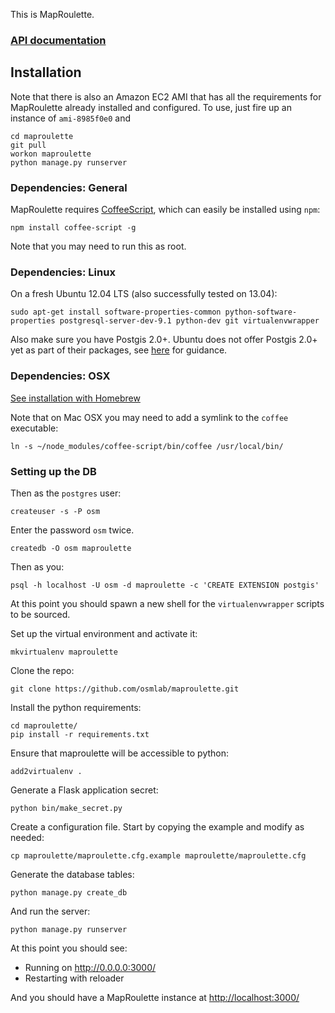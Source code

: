 This is MapRoulette. 

### [API documentation](https://github.com/osmlab/maproulette/wiki/API-Documentation)

## Installation

Note that there is also an Amazon EC2 AMI that has all the requirements for MapRoulette already installed and configured. To use, just fire up an instance of `ami-8985f0e0` and 

    cd maproulette
    git pull
    workon maproulette
    python manage.py runserver

### Dependencies: General

MapRoulette requires [CoffeeScript](http://coffeescript.org/), which can easily be installed using `npm`:

    npm install coffee-script -g
    
Note that you may need to run this as root.

### Dependencies: Linux

On a fresh Ubuntu 12.04 LTS (also successfully tested on 13.04):

    sudo apt-get install software-properties-common python-software-properties postgresql-server-dev-9.1 python-dev git virtualenvwrapper

Also make sure you have Postgis 2.0+. Ubuntu does not offer Postgis 2.0+ yet as part of their packages, see [here](http://trac.osgeo.org/postgis/wiki/UsersWikiInstall) for guidance.

### Dependencies: OSX

[See installation with Homebrew](https://gist.github.com/mvexel/5526126)

Note that on Mac OSX you may need to add a symlink to the `coffee` executable:
	
	ln -s ~/node_modules/coffee-script/bin/coffee /usr/local/bin/
	
### Setting up the DB

Then as the `postgres` user:

    createuser -s -P osm

Enter the password `osm` twice.

    createdb -O osm maproulette

Then as you:

    psql -h localhost -U osm -d maproulette -c 'CREATE EXTENSION postgis'

At this point you should spawn a new shell for the `virtualenvwrapper` scripts to be sourced.

Set up the virtual environment and activate it:

    mkvirtualenv maproulette

Clone the repo:

    git clone https://github.com/osmlab/maproulette.git

Install the python requirements:

    cd maproulette/
    pip install -r requirements.txt

Ensure that maproulette will be accessible to python:

    add2virtualenv .

Generate a Flask application secret:

    python bin/make_secret.py
    
Create a configuration file. Start by copying the example and modify as needed:

    cp maproulette/maproulette.cfg.example maproulette/maproulette.cfg

Generate the database tables:

    python manage.py create_db

And run the server:

    python manage.py runserver

At this point you should see:

* Running on http://0.0.0.0:3000/
* Restarting with reloader

And you should have a MapRoulette instance at [http://localhost:3000/](http://localhost:3000/)
